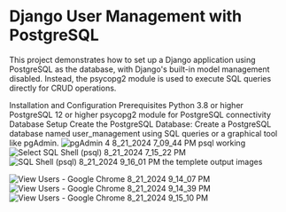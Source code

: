 <h1>Django User Management with PostgreSQL</h1>
<p></p>This project demonstrates how to set up a Django application using PostgreSQL as the database, with Django's built-in model management disabled. Instead, the psycopg2 module is used to execute SQL queries directly for CRUD operations.</p>

Installation and Configuration
Prerequisites
Python 3.8 or higher
PostgreSQL 12 or higher
psycopg2 module for PostgreSQL connectivity
Database Setup
Create the PostgreSQL Database:
Create a PostgreSQL database named user_management using SQL queries or a graphical tool like pgAdmin.
![pgAdmin 4 8_21_2024 7_09_44 PM](https://github.com/user-attachments/assets/6fab33ed-5bad-4742-8a9f-b9b8a6afeb88)
psql working 
![Select SQL Shell (psql) 8_21_2024 7_15_22 PM](https://github.com/user-attachments/assets/5ab6be38-0a0f-47e7-bd2f-d2bd5845b6f9)
![SQL Shell (psql) 8_21_2024 9_16_01 PM](https://github.com/user-attachments/assets/3998d128-43ed-403c-82f7-19927adc1683)
the templete output images

![View Users - Google Chrome 8_21_2024 9_14_07 PM](https://github.com/user-attachments/assets/9c3119d8-ec90-4604-b608-2424f7591c04)
![View Users - Google Chrome 8_21_2024 9_14_39 PM](https://github.com/user-attachments/assets/b7b2db1e-705f-451c-b895-9ef6231eeff4)
![View Users - Google Chrome 8_21_2024 9_15_10 PM](https://github.com/user-attachments/assets/c987d94d-c045-480b-a093-82c8927a0bca)

